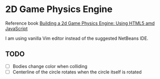 # 2D Game Physics Engine

Reference book [Building a 2d Game Physics Engine: Using HTML5 amd JavaScript](https://learning.oreilly.com/library/view/building-a-2d/9781484225837/)

I am using vanilla Vim editor instead of the suggested NetBeans IDE.

## TODO
- [ ] Bodies change color when colliding
- [ ] Centerline of the circle rotates when the circle itself is rotated
